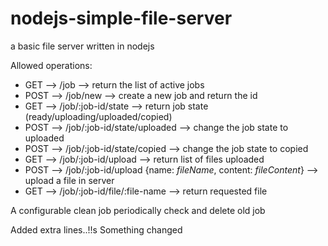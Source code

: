 nodejs-simple-file-server
=========================

a basic file server written in nodejs


Allowed operations:
<ul>
	<li>GET --> /job --> return the list of active jobs</li>
	<li>POST --> /job/new --> create a new job and return the id</li>
	<li>GET --> /job/:job-id/state --> return job state (ready/uploading/uploaded/copied)</li>
	<li>POST --> /job/:job-id/state/uploaded --> change the job state to uploaded</li>
	<li>POST --> /job/:job-id/state/copied --> change the job state to copied</li>
	<li>GET --> /job/:job-id/upload --> return list of files uploaded</li>
	<li>POST --> /job/:job-id/upload {name: <i>fileName</i>, content: <i>fileContent</i>} --> upload a file in server</li>
	<li>GET --> /job/:job-id/file/:file-name --> return requested file</li>
</ul>

A configurable clean job periodically check and delete old job

Added extra lines..!!s
Something changed
